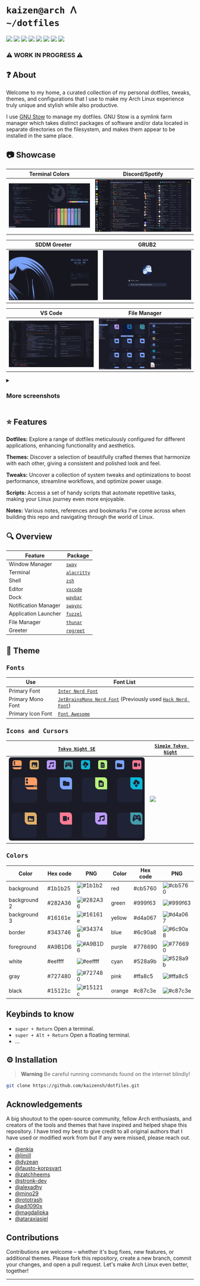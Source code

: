 # <code>kaizen@arch ᐱ ~/dotfiles</code>

![](https://img.shields.io/github/last-commit/kaizensh/dotfiles.svg) ![](https://img.shields.io/github/forks/kaizensh/dotfiles.svg) ![](https://img.shields.io/github/stars/kaizensh/dotfiles.svg) ![](https://img.shields.io/github/watchers/kaizensh/dotfiles.svg) ![](https://img.shields.io/github/issues/kaizensh/dotfiles.svg) ![](https://img.shields.io/github/issues-closed/kaizensh/dotfiles.svg) ![](https://img.shields.io/github/issues-pr/kaizensh/dotfiles.svg) ![](https://img.shields.io/github/issues-pr-closed/kaizensh/dotfiles.svg) 

<h3>⚠️ WORK IN PROGRESS ⚠️</h3>

## :question: About
Welcome to my home, a curated collection of my personal dotfiles, tweaks, themes, and configurations that I use to make my Arch Linux experience truly unique and stylish while also productive.

I use [GNU Stow](https://www.gnu.org/software/stow/) to manage my dotfiles. GNU Stow is a symlink farm manager which takes distinct packages of software and/or data located in separate directories on the filesystem, and makes them appear to be installed in the same place. 

## :camera: Showcase

| Terminal Colors                              | Discord/Spotify                              |
| -------------------------------------------- | -------------------------------------------- |
| ![terminal-colors](demo/terminal-colors.png) | ![discord-spotify](demo/discord-spotify.png) |

| SDDM Greeter           | GRUB2                    |
| ---------------------- | ------------------------ |
| ![sddm](demo/sddm.png) | ![grub2](demo/grub2.png) |

| VS Code                    | File Manager                 |
| -------------------------- | ---------------------------- |
| ![vscode](demo/vscode.png) | ![pcmanfm](demo/pcmanfm.png) |


<details>
 <summary><h3>More screenshots</h3></summary>
</details>


## :star: Features

**Dotfiles:** Explore a range of dotfiles meticulously configured for different applications, enhancing functionality and aesthetics.

**Themes:** Discover a selection of beautifully crafted themes that harmonize with each other, giving a consistent and polished look and feel.

**Tweaks:** Uncover a collection of system tweaks and optimizations to boost performance, streamline workflows, and optimize power usage.

**Scripts:** Access a set of handy scripts that automate repetitive tasks, making your Linux journey even more enjoyable.

**Notes:** Various notes, references and bookmarks I've come across when building this repo and navigating through the world of Linux.


## :mag: Overview
| Feature              | Package                                                          |
| -------------------- | ---------------------------------------------------------------- |
| Window Manager       | [`sway`](https://github.com/swaywm/sway)                         |
| Terminal             | [`alacritty`](https://github.com/alacritty/alacritty)            |
| Shell                | [`zsh`](https://www.zsh.org/)                                    |
| Editor               | [`vscode`](https://github.com/microsoft/vscode)                  |
| Dock                 | [`waybar`](https://github.com/Alexays/Waybar)                    |
| Notification Manager | [`swaync`](https://github.com/ErikReider/SwayNotificationCenter) |
| Application Launcher | [`fuzzel`](https://codeberg.org/dnkl/fuzzel)                     |
| File Manager         | [`thunar`](https://github.com/xfce-mirror/thunar)                |
| Greeter              | [`regreet`](https://github.com/rharish101/ReGreet)               |


## :art: Theme

### <samp>Fonts</samp>
| Use               | Font List                                                                                                                                                 |
| ----------------- | --------------------------------------------------------------------------------------------------------------------------------------------------------- |
| Primary Font      | [`Inter Nerd Font`](https://aur.archlinux.org/packages/nerd-fonts-inter)                                                                                  |
| Primary Mono Font | [`JetBrainsMono Nerd Font`](https://www.programmingfonts.org/#jetbrainsmono) (Previously used [`Hack Nerd Font`](https://www.programmingfonts.org/#hack)) |
| Primary Icon Font | [`Font Awesome`]()                                                                                                                                        |

### <samp>Icons and Cursors</samp>

| [`Tokyo Night SE`](https://github.com/ljmill/tokyo-night-icons)                                  | [`Simp1e Tokyo Night`](https://gitlab.com/cursors/simp1e)   |
| ------------------------------------------------------------------------------------------------ | ----------------------------------------------------------- |
| <img src='https://github.com/ljmill/tokyo-night-icons/raw/main/assets/main.svg' width='450px' /> | <img src='https://i.imgur.com/TxtdjiC.png' width='450px' /> |


### <samp>Colors</samp>
| Color        | Hex code | PNG                                                      | Color  | Hex code | PNG                                                      |
| ------------ | -------- | -------------------------------------------------------- | ------ | -------- | -------------------------------------------------------- |
| background   | #1b1b25  | ![#1b1b25](https://placehold.co/15x15/1b1b25/1b1b25.png) | red    | #cb5760  | ![#cb5760](https://placehold.co/15x15/cb5760/cb5760.png) |
| background 2 | #282A36  | ![#282A36](https://placehold.co/15x15/282A36/282A36.png) | green  | #999f63  | ![#999f63](https://placehold.co/15x15/999f63/999f63.png) |
| background 3 | #16161e  | ![#16161e](https://placehold.co/15x15/16161e/16161e.png) | yellow | #d4a067  | ![#d4a067](https://placehold.co/15x15/d4a067/d4a067.png) |
| border       | #343746  | ![#343746](https://placehold.co/15x15/343746/343746.png) | blue   | #6c90a8  | ![#6c90a8](https://placehold.co/15x15/6c90a8/6c90a8.png) |
| foreground   | #A9B1D6  | ![#A9B1D6](https://placehold.co/15x15/A9B1D6/A9B1D6.png) | purple | #776690  | ![#776690](https://placehold.co/15x15/776690/776690.png) |
| white        | #eeffff  | ![#eeffff](https://placehold.co/15x15/eeffff/eeffff.png) | cyan   | #528a9b  | ![#528a9b](https://placehold.co/15x15/528a9b/528a9b.png) |
| gray         | #727480  | ![#727480](https://placehold.co/15x15/727480/727480.png) | pink   | #ffa8c5  | ![#ffa8c5](https://placehold.co/15x15/ffa8c5/ffa8c5.png) |
| black        | #15121c  | ![#15121c](https://placehold.co/15x15/15121c/15121c.png) | orange | #c87c3e  | ![#c87c3e](https://placehold.co/15x15/c87c3e/c87c3e.png) |


## Keybinds to know
- <code>super + Return</code> Open a terminal.
- <code>super + Alt + Return</code> Open a floating terminal.
- ...

## :gear: Installation
> **Warning**
> Be careful running commands found on the internet blindly!
```sh
git clone https://github.com/kaizensh/dotfiles.git
```

## Acknowledgements
A big shoutout to the open-source community, fellow Arch enthusiasts, and creators of the tools and themes that have inspired and helped shape this repository. I have tried my best to give credit to all original authors that I have used or modified work from but if any were missed, please reach out.
- [@enkia](https://github.com/enkia)
- [@ljmill](https://github.com/ljmill)
- [@dyzean](https://github.com/Dyzean)
- [@fausto-korpsvart](https://github.com/Fausto-Korpsvart)
- [@zatchheems](https://github.com/zatchheems)
- [@stronk-dev](https://github.com/stronk-dev)
- [@alexadhy](https://github.com/alexadhy)
- [@mino29](https://github.com/mino29)
- [@rototrash](https://github.com/rototrash)
- [@adi1090x](https://github.com/adi1090x)
- [@magdalipka](https://github.com/magdalipka)
- [@ataraxiasjel](https://github.com/AtaraxiaSjel)

## Contributions
Contributions are welcome – whether it's bug fixes, new features, or additional themes. Please fork this repository, create a new branch, commit your changes, and open a pull request. Let's make Arch Linux even better, together!

---
